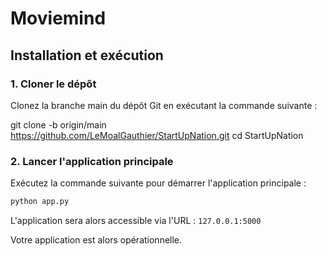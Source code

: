# Moviemind

## Installation et exécution

### 1. Cloner le dépôt

Clonez la branche main du dépôt Git en exécutant la commande suivante :

git clone -b origin/main https://github.com/LeMoalGauthier/StartUpNation.git
cd StartUpNation

### 2. Lancer l'application principale

Exécutez la commande suivante pour démarrer l'application principale :

```bash
python app.py
```

L'application sera alors accessible via l'URL : ```127.0.0.1:5000```

Votre application est alors opérationnelle.